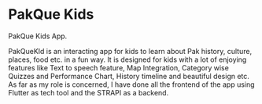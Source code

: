 # PakQue Kids

PakQue Kids App.

PakQueKId is an interacting app for kids to learn about Pak history, culture, places, food etc. in a fun way.
It is designed for kids with a lot of enjoying features like Text to speech feature, Map Integration, Category wise Quizzes and Performance Chart, 
History timeline and beautiful design etc. As far as my role is concerned,
I have done all the frontend of the app using Flutter as tech tool and the STRAPI as a backend.
